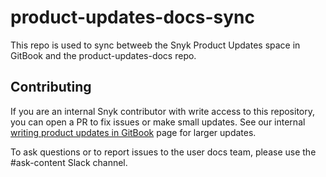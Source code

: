 # product-updates-docs-sync

This repo is used to sync betweeb the Snyk Product Updates space in GitBook and the product-updates-docs repo. 

## Contributing

If you are an internal Snyk contributor with write access to this repository, you can open a PR to fix issues or make small updates. See our internal [writing product updates in GitBook](https://snyksec.atlassian.net/wiki/spaces/DRC/pages/1951563860/Writing+product+updates+in+GitBook) page for larger updates.

To ask questions or to report issues to the user docs team, please use the #ask-content Slack channel.